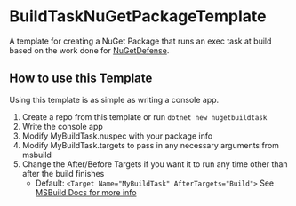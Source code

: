 # BuildTaskNuGetPackageTemplate
A template for creating a NuGet Package that runs an exec task at build based on the work done for [NuGetDefense](https://digitalcoyote.github.io/NuGetDefense/).

## How to use this Template
Using this template is as simple as writing a console app.
 1. Create a repo from this template or run `dotnet new nugetbuildtask`
 2. Write the console app
 3. Modify MyBuildTask.nuspec with your package info
 4. Modify MyBuildTask.targets to pass in any necessary arguments from msbuild
 5. Change the After/Before Targets if you want it to run any time other than after the build finishes
    - Default: `<Target Name="MyBuildTask" AfterTargets="Build">` See [MSBuild Docs for more info](https://docs.microsoft.com/en-us/visualstudio/msbuild/msbuild-targets)

